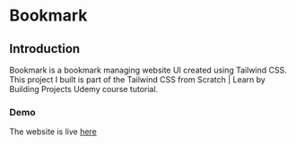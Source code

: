 # Bookmark
## Introduction
Bookmark is a bookmark managing website UI created using Tailwind CSS. This project I built is part of the Tailwind CSS from Scratch | Learn by Building Projects Udemy course tutorial. 

### Demo
The website is live [here](https://bookmark-app-mkwa.vercel.app/)
